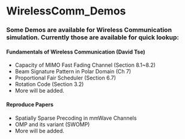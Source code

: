 # WirelessComm_Demos
### Some Demos are available for Wireless Communication simulation. Currently those are available for quick lookup:

#### Fundamentals of Wireless Communication (David Tse)
- Capacity of MIMO Fast Fading Channel (Section 8.1~8.2)
- Beam Signature Pattern in Polar Domain (Ch 7)
- Proportional Fair Scheduler (Section 6.7)
- Rotation Code (Section 3.2)
- More will be added.

#### Reproduce Papers
- Spatially Sparse Precoding in mmWave Channels
- OMP and its variant (SWOMP)
- More will be added.
